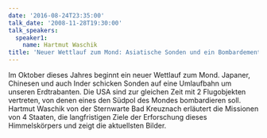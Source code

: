```yaml
---
date: '2016-08-24T23:35:00'
talk_date: '2008-11-28T19:30:00'
talk_speakers:
  speaker1:
    name: Hartmut Waschik
title: 'Neuer Wettlauf zum Mond: Asiatische Sonden und ein Bombardement'
---
```

Im Oktober dieses Jahres beginnt ein neuer Wettlauf zum Mond. Japaner, Chinesen und auch Inder schicken Sonden auf eine Umlaufbahn um unseren Erdtrabanten. Die USA sind zur gleichen Zeit mit 2 Flugobjekten vertreten, von denen eines den Südpol des Mondes bombardieren soll. Hartmut Waschik von der Sternwarte Bad Kreuznach erläutert die Missionen von 4 Staaten, die langfristigen Ziele der Erforschung dieses Himmelskörpers und zeigt die aktuellsten Bilder.